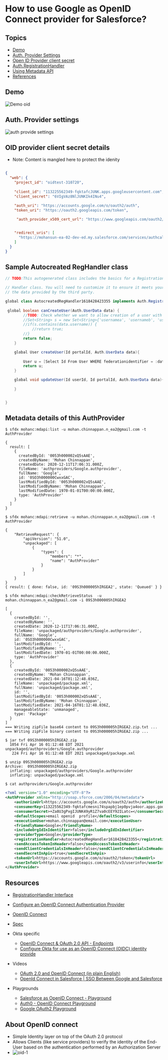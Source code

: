 # How to use Google as OpenID Connect provider for Salesforce?

## Topics

- [Demo](#demo)
- [Auth. Provider Settings](#ap)
- [Open ID Provider client secret](#cs)
- [Auth.RegistrationHandler](#rh)
- [Using Metadata API](#mdapi)
- [References](#ref)

<a name='demo'></a>

## Demo
![Demo oid](img/openIdconnect-SF-Google-1.gif)


<a name='ap'></a>

## Auth. Provider settings
![auth provide settings](img/auth-provide-google-1.png)
<a name='cs'></a>

## OID provider client secret details
- Note: Content is mangled here to protect the idenity
```json

{
  "web": {
    "project_id": "oidtest-310720",
    
    "client_id": "113225562349-fqktafcJUNK.apps.googleusercontent.com",
    "client_secret": "6VIgVAz8NlJUNKIk4INu4",

    "auth_uri": "https://accounts.google.com/o/oauth2/auth",
    "token_uri": "https://oauth2.googleapis.com/token",
   
     "auth_provider_x509_cert_url": "https://www.googleapis.com/oauth2/v1/certs",


    "redirect_uris": [
      "https://mohansun-ea-02-dev-ed.my.salesforce.com/services/authcallback/Google"
    ]
  }
}

```
<a name='rh'></a>
## Sample Autocreated RegHandler class

```java 
// TODO:This autogenerated class includes the basics for a Registration

// Handler class. You will need to customize it to ensure it meets your needs and
// the data provided by the third party.

global class AutocreatedRegHandler1618428423355 implements Auth.RegistrationHandler {
   
 global boolean canCreateUser(Auth.UserData data) {
        //TODO: Check whether we want to allow creation of a user with this data
        //Set<String> s = new Set<String>{'usernamea', 'usernameb', 'usernamec'};
        //if(s.contains(data.username)) {
            //return true;
        //}
        return false;
    }

    global User createUser(Id portalId, Auth.UserData data){
        
        User u = [Select Id From User WHERE federationidentifier = :data.email LIMIT 1];
        return u;
    }

    global void updateUser(Id userId, Id portalId, Auth.UserData data){
         
    }


}
```

<a name='mdapi'></a>
## Metadata details of this AuthProvider

```
$ sfdx mohanc:mdapi:list -u mohan.chinnappan.n_ea2@gmail.com -t AuthProvider

```

```
{
  result: [
    {
      createdById: '0053h000002xQ5sAAE',
      createdByName: 'Mohan Chinnappan',
      createdDate: 2020-12-11T17:06:31.000Z,
      fileName: 'authproviders/Google.authprovider',
      fullName: 'Google',
      id: '0SO3h000000CwxxGAC',
      lastModifiedById: '0053h000002xQ5sAAE',
      lastModifiedByName: 'Mohan Chinnappan',
      lastModifiedDate: 1970-01-01T00:00:00.000Z,
      type: 'AuthProvider'
    }
  ]
}

```

```
$ sfdx mohanc:mdapi:retrieve -u mohan.chinnappan.n_ea2@gmail.com -t AuthProvider
```

```
{
    "RetrieveRequest": {
        "apiVersion": "51.0",
        "unpackaged": [
            {
                "types": {
                    "members": "*",
                    "name": "AuthProvider"
                }
            }
        ]
    }
}
{ result: { done: false, id: '09S3h000005hIRGEA2', state: 'Queued' } }
```

```
$ sfdx mohanc:mdapi:checkRetrieveStatus  -u mohan.chinnappan.n_ea2@gmail.com -i 09S3h000005hIRGEA2

```
```
[
  {
    createdById: '',
    createdByName: '',
    createdDate: 2020-12-11T17:06:31.000Z,
    fileName: 'unpackaged/authproviders/Google.authprovider',
    fullName: 'Google',
    id: '0SO3h000000CwxxGAC',
    lastModifiedById: '',
    lastModifiedByName: '',
    lastModifiedDate: 1970-01-01T00:00:00.000Z,
    type: 'AuthProvider'
  },
  {
    createdById: '0053h000002xQ5sAAE',
    createdByName: 'Mohan Chinnappan',
    createdDate: 2021-04-16T01:12:48.036Z,
    fileName: 'unpackaged/package.xml',
    fullName: 'unpackaged/package.xml',
    id: '',
    lastModifiedById: '0053h000002xQ5sAAE',
    lastModifiedByName: 'Mohan Chinnappan',
    lastModifiedDate: 2021-04-16T01:12:48.036Z,
    manageableState: 'unmanaged',
    type: 'Package'
  }
]
=== Writing zipFile base64 content to 09S3h000005hIRGEA2.zip.txt ...
=== Writing zipFile binary content to 09S3h000005hIRGEA2.zip ... 

```
```
$ jar tvf 09S3h000005hIRGEA2.zip
  1054 Fri Apr 16 01:12:48 EDT 2021 unpackaged/authproviders/Google.authprovider
   224 Fri Apr 16 01:12:48 EDT 2021 unpackaged/package.xml
```

```
$ unzip 09S3h000005hIRGEA2.zip
Archive:  09S3h000005hIRGEA2.zip
  inflating: unpackaged/authproviders/Google.authprovider  
  inflating: unpackaged/package.xml  

```
```
$ cat authproviders/Google.authprovider 
```

```xml
<?xml version="1.0" encoding="UTF-8"?>
<AuthProvider xmlns="http://soap.sforce.com/2006/04/metadata">
    <authorizeUrl>https://accounts.google.com/o/oauth2/auth</authorizeUrl>
    <consumerKey>113225562349-fqktafcmesni74spapbj1ep0pvja4oor.apps.googleusercontent.com</consumerKey>
    <consumerSecret>+Za8U3gPxgIJUNK49yR1Z7va0cEEY92ILatc=</consumerSecret>
    <defaultScopes>email openid  profile</defaultScopes>
    <executionUser>mohan.chinnappan@email.com</executionUser>
    <friendlyName>Google</friendlyName>
    <includeOrgIdInIdentifier>false</includeOrgIdInIdentifier>
    <providerType>Google</providerType>
    <registrationHandler>AutocreatedRegHandler1618428423355</registrationHandler>
    <sendAccessTokenInHeader>false</sendAccessTokenInHeader>
    <sendClientCredentialsInHeader>false</sendClientCredentialsInHeader>
    <sendSecretInApis>true</sendSecretInApis>
    <tokenUrl>https://accounts.google.com/o/oauth2/token</tokenUrl>
    <userInfoUrl>https://www.googleapis.com/oauth2/v3/userinfo</userInfoUrl>
</AuthProvider>


```

<a name='ref'></a>
## Resources

- [RegistrationHandler Interface](https://developer.salesforce.com/docs/atlas.en-us.apexcode.meta/apexcode/apex_auth_plugin.htm)
- [Configure an OpenID Connect Authentication Provider](https://developer.salesforce.com/docs/atlas.en-us.mobile_sdk.meta/mobile_sdk/sso_provider_openid_connect.htm)

- [OpenID Connect](https://openid.net/connect/)
- [Spec](https://openid.net/specs/openid-connect-basic-1_0.html)

- Okta specific
    - [OpenID Connect & OAuth 2.0 API - Endpoints ](https://developer.okta.com/docs/reference/api/oidc/)
    - [Configure Okta for use as an OpenID Connect (OIDC) identity provide](https://auth0.com/docs/protocols/configure-okta-as-oauth2-identity-provider)
- Videos
    - [OAuth 2.0 and OpenID Connect (in plain English)](https://www.youtube.com/watch?v=996OiexHze0)
    - [OpenId Connect in Salesforce | SSO Between Google and Salesforce](https://www.youtube.com/watch?v=0qNQ_YEIM8s)

- Playgrounds
    - [Salesforce as OpenID Connect - Playground](https://openidconnect.herokuapp.com/)
    - [Auth0 - OpenID Connect Playground](https://openidconnect.net/)
    - [Google OAuth2 Playground](https://developers.google.com/oauthplayground/)


## About OpenID connect
- Simple Identity layer on top of the OAuth 2.0 protocol
- Allows Clients (like service providers) to verify the identity of the End-User based on the authentication performed by an Authorization Server
- ![oid-1](img/oid-1.png)  
